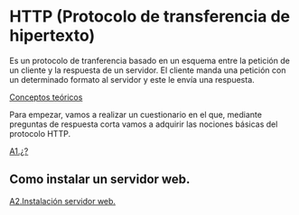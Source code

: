 # HTTP (Protocolo de transferencia de hipertexto)

Es un protocolo de tranferencia basado en un esquema entre la petición de un cliente y la respuesta de un servidor. El cliente manda una petición con un determinado formato al servidor y este le envía una respuesta.

[Conceptos teóricos](./presentacion.html)

Para empezar, vamos a realizar un cuestionario en el que, mediante preguntas de respuesta corta vamos a adquirir las nociones básicas del protocolo HTTP.

[A1.¿?](./HTTP1/Queesunservidorweb.md)

## Como instalar un servidor web.

[A2.Instalación servidor web.](./HTTP2/instalacionservidorweb.md)
